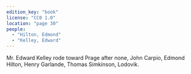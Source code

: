 ```yaml
---
edition_key: "book"
license: "CC0 1.0"
location: "page 30"
people:
  - "Hilton, Edmond"
  - "Kelley, Edward"
---
```

Mr. Edward Kelley rode toward Prage after
none, John Carpio, Edmond Hilton, Henry Garlande, Thomas
Simkinson, Lodovik.
